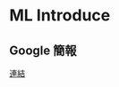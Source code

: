 # ML Introduce 

## Google 簡報
[連結](https://docs.google.com/presentation/d/1PGPipxX2vzyWKeyxAOrH8efqy5eOArxvwknFemNYbMA/edit#slide=id.p1)

